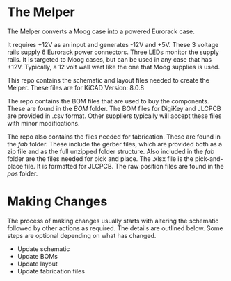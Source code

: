 # The Melper
The Melper converts a Moog case into a powered Eurorack case.

It requires +12V as an input and generates -12V and +5V.
These 3 voltage rails supply 6 Eurorack power connectors.
Three LEDs monitor the supply rails.
It is targeted to Moog cases, but can be used in any case that has +12V.
Typically, a 12 volt wall wart like the one that Moog supplies is used.

This repo contains the schematic and layout files needed to create the Melper.
These files are for KiCAD Version: 8.0.8

The repo contains the BOM files that are used to buy the components.
These are found in the _BOM_ folder.
The BOM files for DigiKey and JLCPCB are provided in .csv format.
Other suppliers typically will accept these files with minor modifications.

The repo also contains the files needed for fabrication. These are found in the _fab_ folder.
These include the gerber files, which are provided both as a zip file and as the full unzipped folder structure.
Also included in the _fab_ folder are the files needed for pick and place.
The .xlsx file is the pick-and-place file. It is formatted for JLCPCB.
The raw position files are found in the _pos_ folder.

# Making Changes
The process of making changes usually starts with altering the schematic followed by other actions as required.
The details are outlined below. Some steps are optional depending on what has changed.

- Update schematic
- Update BOMs
- Update layout
- Update fabrication files
